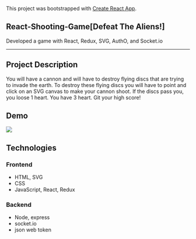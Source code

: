 This project was bootstrapped with [Create React App](https://github.com/facebook/create-react-app).

## React-Shooting-Game[Defeat The Aliens!]
Developed a game with React, Redux, SVG, AuthO, and Socket.io
<hr/>
<h2>Project Description</h2>

You will have a cannon and will have to destroy flying discs that are trying to invade the earth. To destroy these flying discs you will have to point and click on an SVG canvas to make your cannon shoot. If the discs pass you, you loose 1 heart. You have 3 heart. Git your high score!

## Demo
![](demo.gif)

## Technologies
<h3>Frontend</h3>
<dl>
  <ul>
    <li>HTML, SVG</li>
    <li>CSS</li>
    <li>JavaScript, React, Redux</li>
  </ul>
</dl>

<h3>Backend</h3>
<dl>
  <ul>
    <li>Node, express</li>
    <li>socket.io</li>
    <li>json web token</li>
  </ul>
</dl>






